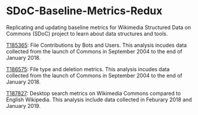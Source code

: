 # SDoC-Baseline-Metrics-Redux
Replicating and updating baseline metrics for Wikimedia Structured Data on Commons (SDoC) project to learn about data structures and tools.


[T185365](https://phabricator.wikimedia.org/T185365): File Contributions by Bots and Users. This analysis incudes data collected from the launch of Commons in September 2004 to the end of January 2018.

[T186575](https://phabricator.wikimedia.org/T186575): File type and deletion metrics. This analysis incudes data collected from the launch of Commons in September 2004 to the end of January 2018.

[T187827](https://phabricator.wikimedia.org/T187827): Desktop search metrics on Wikimedia Commons compared to English Wikipedia. This analysis include data collected in Feburary 2018 and January 2019. 


